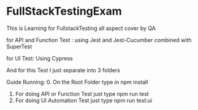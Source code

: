 # FullStackTestingExam
This is Learning for FullstackTesting all aspect cover by QA

for API and Function Test : using Jest and Jest-Cucumber combined with SuperTest

for UI Test: Using Cypress

And for this Test I just separate into 3 folders

Guide Running:
0. On the Root Folder type in npm install
1. For doing API or Function Test just type npm run test
2. For doing UI Automation Test just type npm run test:ui

